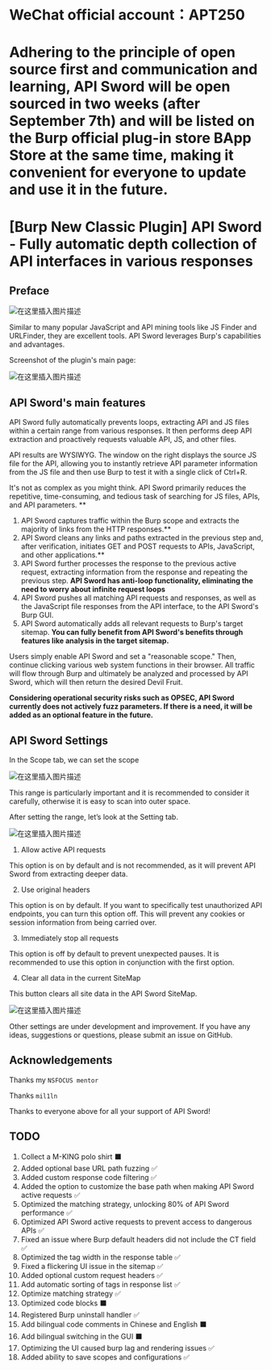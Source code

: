 # WeChat official account：APT250

# Adhering to the principle of open source first and communication and learning, API Sword will be open sourced in two weeks (after September 7th) and will be listed on the Burp official plug-in store BApp Store at the same time, making it convenient for everyone to update and use it in the future.

# [Burp New Classic Plugin] API Sword - Fully automatic depth collection of API interfaces in various responses

## Preface

![在这里插入图片描述](https://i-blog.csdnimg.cn/direct/388ed286aff845ce8863640b37d4636e.png)

Similar to many popular JavaScript and API mining tools like JS Finder and URLFinder, they are excellent tools. API Sword leverages Burp's capabilities and advantages.

Screenshot of the plugin's main page:

![在这里插入图片描述](https://i-blog.csdnimg.cn/direct/c23a7d7924924224810dc777c0e4e1bc.png)

## API Sword's main features

API Sword fully automatically prevents loops, extracting API and JS files within a certain range from various responses. It then performs deep API extraction and proactively requests valuable API, JS, and other files.

API results are WYSIWYG. The window on the right displays the source JS file for the API, allowing you to instantly retrieve API parameter information from the JS file and then use Burp to test it with a single click of Ctrl+R.

It's not as complex as you might think. API Sword primarily reduces the repetitive, time-consuming, and tedious task of searching for JS files, APIs, and API parameters. **

1. API Sword captures traffic within the Burp scope and extracts the majority of links from the HTTP responses.**
2. API Sword cleans any links and paths extracted in the previous step and, after verification, initiates GET and POST requests to APIs, JavaScript, and other applications.**
3. API Sword further processes the response to the previous active request, extracting information from the response and repeating the previous step. **API Sword has anti-loop functionality, eliminating the need to worry about infinite request loops**
4. API Sword pushes all matching API requests and responses, as well as the JavaScript file responses from the API interface, to the API Sword's Burp GUI.
5. API Sword automatically adds all relevant requests to Burp's target sitemap. **You can fully benefit from API Sword's benefits through features like analysis in the target sitemap.**

Users simply enable API Sword and set a "reasonable scope." Then, continue clicking various web system functions in their browser. All traffic will flow through Burp and ultimately be analyzed and processed by API Sword, which will then return the desired Devil Fruit.

**Considering operational security risks such as OPSEC, API Sword currently does not actively fuzz parameters. If there is a need, it will be added as an optional feature in the future.**

## API Sword Settings

In the Scope tab, we can set the scope

![在这里插入图片描述](https://i-blog.csdnimg.cn/direct/d99fe948bccf4783b1a04ea10fed64be.png)

This range is particularly important and it is recommended to consider it carefully, otherwise it is easy to scan into outer space.

After setting the range, let’s look at the Setting tab.

![在这里插入图片描述](https://i-blog.csdnimg.cn/direct/bad9daf34c75401d886b0a4101b02534.png)

1. Allow active API requests

This option is on by default and is not recommended, as it will prevent API Sword from extracting deeper data.

2. Use original headers

This option is on by default. If you want to specifically test unauthorized API endpoints, you can turn this option off. This will prevent any cookies or session information from being carried over.

3. Immediately stop all requests

This option is off by default to prevent unexpected pauses. It is recommended to use this option in conjunction with the first option.

4. Clear all data in the current SiteMap

This button clears all site data in the API Sword SiteMap.

![在这里插入图片描述](https://i-blog.csdnimg.cn/direct/d7e8eca0e2994a65b9bae2abb8554e69.png)

Other settings are under development and improvement. If you have any ideas, suggestions or questions, please submit an issue on GitHub.

## Acknowledgements

Thanks my `NSFOCUS mentor`

Thanks `mil1ln`

Thanks to everyone above for all your support of API Sword!

## TODO

1. Collect a M-KING polo shirt ⬛️
2. Added optional base URL path fuzzing ✅
3. Added custom response code filtering ✅
4. Added the option to customize the base path when making API Sword active requests ✅
5. Optimized the matching strategy, unlocking 80% of API Sword performance ✅
6. Optimized API Sword active requests to prevent access to dangerous APIs ✅
7. Fixed an issue where Burp default headers did not include the CT field ✅
8. Optimized the tag width in the response table ✅
9. Fixed a flickering UI issue in the sitemap ✅
10. Added optional custom request headers ✅
11. Add automatic sorting of tags in response list ✅
12. Optimize matching strategy ✅
13. Optimized code blocks ⬛️
14. Registered Burp uninstall handler ✅
15. Add bilingual code comments in Chinese and English ⬛️
16. Add bilingual switching in the GUI ⬛️
17. Optimizing the UI caused burp lag and rendering issues ✅
18. Added ability to save scopes and configurations ✅
